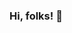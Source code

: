 ### Hi, folks! 👋

<!--
**kstran/kstran** is a ✨ _special_ ✨ repository because its `README.md` (this file) appears on your GitHub profile.

Here are some ideas to get you started:

- 🔭 I’m currently working in IT-company on position Junior Product Marketing Manager
- 😍 I like analytics, data science and product managment

-->
